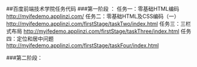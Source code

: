 ##百度前端技术学院任务代码
###第一阶段 ：
     任务一：零基础HTML编码  http://myifedemo.applinzi.com/
     任务二：零基础HTML及CSS编码（一） http://myifedemo.applinzi.com/firstStage/taskTwo/index.html
     任务三：三栏式布局  http://myifedemo.applinzi.com/firstStage/taskThree/index.html
     任务四：定位和居中问题  http://myifedemo.applinzi.com/firstStage/taskFour/index.html
     
###第二阶段：
     
